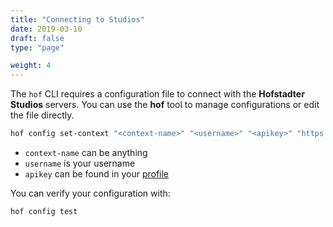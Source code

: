 ```yaml
---
title: "Connecting to Studios"
date: 2019-03-10
draft: false
type: "page"

weight: 4
---
```


The `hof` CLI requires a configuration file to
connect with the __Hofstadter Studios__ servers.
You can use the __hof__ tool to manage configurations
or edit the file directly.

```sh
hof config set-context "<context-name>" "<username>" "<apikey>" "https://studios.hofstadter.io"
```

- `context-name` can be anything
- `username` is your username
- `apikey` can be found in your [profile](https://studios.hofstadter.io/profile)


You can verify your configuration with:

```sh
hof config test
```

